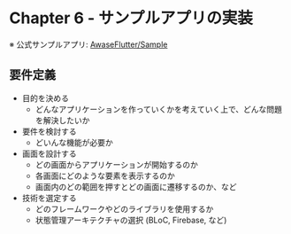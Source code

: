 # Chapter 6 - サンプルアプリの実装

※ 公式サンプルアプリ: <a href="https://github.com/AwaseFlutter/Sample" target="_blank">AwaseFlutter/Sample</a>

## 要件定義

* 目的を決める
  - どんなアプリケーションを作っていくかを考えていく上で、どんな問題を解決したいか
* 要件を検討する
  - どいんな機能が必要か
* 画面を設計する
  - どの画面からアプリケーションが開始するのか
  - 各画面にどのような要素を表示するのか
  - 画面内のどの範囲を押すとどの画面に遷移するのか、など
* 技術を選定する
  - どのフレームワークやどのライブラリを使用するか
  - 状態管理アーキテクチャの選択 (BLoC, Firebase, など)
